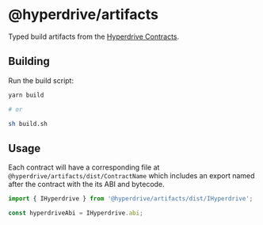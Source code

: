 # @hyperdrive/artifacts

Typed build artifacts from the [Hyperdrive
Contracts](https://github.com/delvtech/hyperdrive).

## Building

Run the build script:

```sh
yarn build

# or

sh build.sh
```

## Usage

Each contract will have a corresponding file at
`@hyperdrive/artifacts/dist/ContractName` which includes an export named after
the contract with the its ABI and bytecode.

```ts
import { IHyperdrive } from '@hyperdrive/artifacts/dist/IHyperdrive';

const hyperdriveAbi = IHyperdrive.abi;
```

